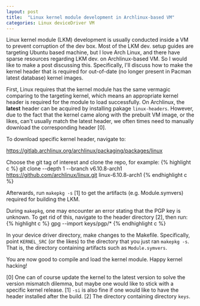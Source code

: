 ```yaml
---
layout: post
title:  "Linux kernel module development in Archlinux-based VM"
categories: Linux deviceDriver VM
---
```


Linux kernel module (LKM) development is usually conducted inside a VM to prevent corruption of the dev box. Most of the LKM dev. setup guides are targeting Ubuntu based machine, but I love Arch Linux, and there have sparse resources regarding LKM dev. on Archlinux-based VM. So I would like to make a post discussing this. Specifically, I'll discuss how to make the kernel header that is required for out-of-date (no longer present in Pacman latest database) kernel images.

First, Linux requires that the kernel module has the same vermagic comparing to the targeting kernel, which means an appropriate kernel header is required for the module to load successfully. On Archlinux, the **latest** header can be acquired by installing pakage `linux-headers`. However, due to the fact that the kernel came along with the prebuilt VM image, or the likes, can't usually match the latest header, we often times need to manually download the corresponding header [0].

To download specific kernel header, navigate to:

https://gitlab.archlinux.org/archlinux/packaging/packages/linux

Choose the git tag of interest and clone the repo, for example:
{% highlight c %}
git clone --depth 1 --branch v6.10.8-arch1 https://github.com/archlinux/linux.git linux-6.10.8-arch1
{% endhighlight c %}

Afterwards, run `makepkg -s` [1] to get the artifacts (e.g. Module.symvers) required for building the LKM.

During `makepkg`, one may encounter an error stating that the PGP key is unknown. To get rid of this, navigate to the header directory [2], then run:
{% highlight c %}
gpg --import keys/pgp/*
{% endhighlight c %}

In your device driver directory, make changes to the Makefile. Specifically, point `KERNEL_SRC` (or the likes) to the directory that you just ran `makepkg -s`. That is, the directory containing artifacts such as `Module.symvers`.

You are now good to compile and load the kernel module. Happy kernel hacking!

[0] One can of course update the kernel to the latest version to solve the version mismatch dilemma, but maybe one would like to stick with a specific kernel release.
[1] `-si` is also fine if one would like to have the header installed after the build.
[2] The directory containing directory `keys`.

